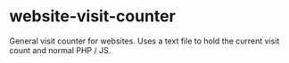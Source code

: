 # website-visit-counter
General visit counter for websites. Uses a text file to hold the current visit count and normal PHP / JS.
